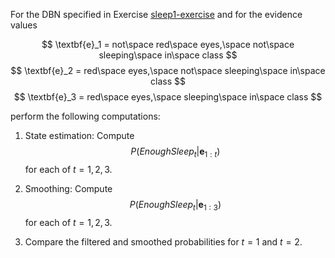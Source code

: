 

For the DBN specified in Exercise <a href="#">sleep1-exercise</a> and
for the evidence values<br>

$$
\textbf{e}_1 = not\space red\space eyes,\space not\space sleeping\space in\space class
$$
$$
\textbf{e}_2 = red\space eyes,\space not\space sleeping\space in\space class
$$
$$
\textbf{e}_3 = red\space eyes,\space sleeping\space in\space class
$$

perform the following computations:<br>

1.  State estimation: Compute $$P({EnoughSleep}_t | \textbf{e}_{1:t})$$ for each
    of $t = 1,2,3$.<br>

2.  Smoothing: Compute $$P({EnoughSleep}_t | \textbf{e}_{1:3})$$ for each of
    $t = 1,2,3$.<br>

3.  Compare the filtered and smoothed probabilities for $t=1$ and $t=2$.<br>
